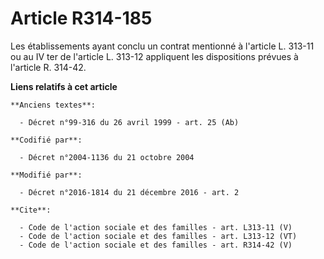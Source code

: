 # Article R314-185

Les établissements ayant conclu un contrat mentionné à l'article L. 313-11 ou au IV ter de l'article L. 313-12 appliquent les
dispositions prévues à l'article R. 314-42.

**Liens relatifs à cet article**

	**Anciens textes**:

	  - Décret n°99-316 du 26 avril 1999 - art. 25 (Ab)

	**Codifié par**:

	  - Décret n°2004-1136 du 21 octobre 2004

	**Modifié par**:

	  - Décret n°2016-1814 du 21 décembre 2016 - art. 2

	**Cite**:

	  - Code de l'action sociale et des familles - art. L313-11 (V)
	  - Code de l'action sociale et des familles - art. L313-12 (VT)
	  - Code de l'action sociale et des familles - art. R314-42 (V)
